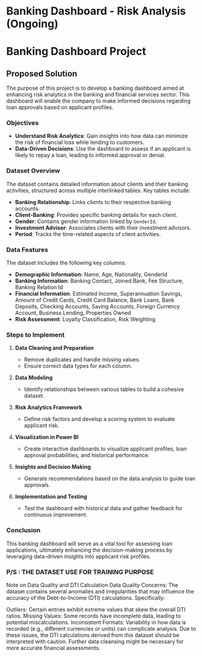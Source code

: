 # Banking Dashboard - Risk Analysis (Ongoing)


# Banking Dashboard Project

## Proposed Solution

The purpose of this project is to develop a banking dashboard aimed at enhancing risk analytics in the banking and financial services sector. This dashboard will enable the company to make informed decisions regarding loan approvals based on applicant profiles.

### Objectives

- **Understand Risk Analytics**: Gain insights into how data can minimize the risk of financial loss while lending to customers.
- **Data-Driven Decisions**: Use the dashboard to assess if an applicant is likely to repay a loan, leading to informed approval or denial.

### Dataset Overview

The dataset contains detailed information about clients and their banking activities, structured across multiple interlinked tables. Key tables include:

- **Banking Relationship**: Links clients to their respective banking accounts.
- **Client-Banking**: Provides specific banking details for each client.
- **Gender**: Contains gender information linked by `GenderId`.
- **Investment Advisor**: Associates clients with their investment advisors.
- **Period**: Tracks the time-related aspects of client activities.

### Data Features

The dataset includes the following key columns:

- **Demographic Information**: Name, Age, Nationality, GenderId
- **Banking Information**: Banking Contact, Joined Bank, Fee Structure, Banking Relation Id
- **Financial Information**: Estimated Income, Superannuation Savings, Amount of Credit Cards, Credit Card Balance, Bank Loans, Bank Deposits, Checking Accounts, Saving Accounts, Foreign Currency Account, Business Lending, Properties Owned
- **Risk Assessment**: Loyalty Classification, Risk Weighting

### Steps to Implement

1. **Data Cleaning and Preparation**
   - Remove duplicates and handle missing values.
   - Ensure correct data types for each column.

2. **Data Modeling**
   - Identify relationships between various tables to build a cohesive dataset.

3. **Risk Analytics Framework**
   - Define risk factors and develop a scoring system to evaluate applicant risk.

4. **Visualization in Power BI**
   - Create interactive dashboards to visualize applicant profiles, loan approval probabilities, and historical performance.

5. **Insights and Decision Making**
   - Generate recommendations based on the data analysis to guide loan approvals.

6. **Implementation and Testing**
   - Test the dashboard with historical data and gather feedback for continuous improvement.

### Conclusion

This banking dashboard will serve as a vital tool for assessing loan applications, ultimately enhancing the decision-making process by leveraging data-driven insights into applicant risk profiles.

### P/S : THE DATASET USE FOR TRAINING PURPOSE 

Note on Data Quality and DTI Calculation
Data Quality Concerns: The dataset contains several anomalies and irregularities that may influence the accuracy of the Debt-to-Income (DTI) calculations. Specifically:

Outliers: Certain entries exhibit extreme values that skew the overall DTI ratios.
Missing Values: Some records have incomplete data, leading to potential miscalculations.
Inconsistent Formats: Variability in how data is recorded (e.g., different currencies or units) can complicate analysis.
Due to these issues, the DTI calculations derived from this dataset should be interpreted with caution. Further data cleansing might be necessary for more accurate financial assessments.
